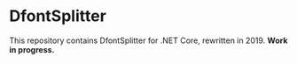 # DfontSplitter

This repository contains DfontSplitter for .NET Core, rewritten in 2019. **Work in progress.**
